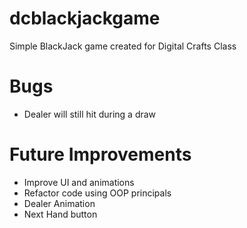 # dcblackjackgame

Simple BlackJack game created for Digital Crafts Class

# Bugs
- Dealer will still hit during a draw


# Future Improvements
- Improve UI and animations
- Refactor code using OOP principals
- Dealer Animation
- Next Hand button